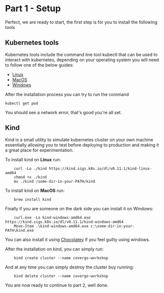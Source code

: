 # Part 1 - Setup

Perfect, we are ready to start, the first step is for you to install the following tools

## Kubernetes tools

Kubernetes tools include the command line tool kubectl that can be used to interact with kubernetes, depending on your operating system you will need to follow one of the below guides:

- [Linux](https://kubernetes.io/docs/tasks/tools/install-kubectl-linux/)
- [MacOS](https://kubernetes.io/docs/tasks/tools/install-kubectl-macos/)
- [Windows](https://kubernetes.io/docs/tasks/tools/install-kubectl-windows/)

After the installation process you can try to run the command

    kubectl get pod

You should see a network error, that's good you're all set.

## Kind     

Kind is a small utility to simulate kubernetes cluster on your own machine essentially allowing you to test before deploying to production and making it a great place for experimentation.

To install kind on **Linux** run:

        curl -Lo ./kind https://kind.sigs.k8s.io/dl/v0.11.1/kind-linux-amd64
        chmod +x ./kind
        mv ./kind /some-dir-in-your-PATH/kind

To install kind on **MacOS** run:

        brew install kind

Finally if you are someone on the dark side you can install it on Windows:

        curl.exe -Lo kind-windows-amd64.exe https://kind.sigs.k8s.io/dl/v0.11.1/kind-windows-amd64
        Move-Item .\kind-windows-amd64.exe c:\some-dir-in-your-PATH\kind.exe

You can also install it using [Chocolatey](https://chocolatey.org/packages/kind) if you feel guilty using windows.


After the installation on kind, you can simply run:

        kind create cluster --name covergo-workshop

And at any time you can simply destroy the cluster buy running:

        kind delete cluster --name covergo-workshop


You are now ready to continue to part 2, well done.
